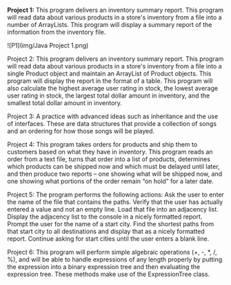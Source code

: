 **Project 1:**
This program delivers an inventory summary report. This program will read data about various products in a store's inventory from a file into a number of ArrayLists. This program will display a summary report of the information from the inventory file.

![P1](img/Java Project 1.png)

Project 2: 
This program delivers an inventory summary report. This program will read data about various products in a store's inventory from a file into a single Product object and maintain an ArrayList of Product objects. This program will display the report in the format of a table. This program will also calculate the highest average user rating in stock, the lowest average user rating in stock, the largest total dollar amount in inventory, and the smallest total dollar amount in inventory.

Project 3:
A practice with advanced ideas such as inheritance and the use of interfaces. These are data structures that provide a collection of songs and an ordering for how those songs will be played.

Project 4:
This program takes orders for products and ship them to customers based on what they have in inventory. This program reads an order from a text file, turns that order into a list of products, determines which products can be shipped now and which must be delayed until later, and then produce two reports – one showing what will be shipped now, and one showing what portions of the order remain “on hold” for a later date.

Project 5:
The program performs the following actions:
Ask the user to enter the name of the file that contains the paths.  Verify that the user has actually entered a value and not an empty line.
Load that file into an adjacency list.
Display the adjacency list to the console in a nicely formatted report.
Prompt the user for the name of a start city.
Find the shortest paths from that start city to all destinations and display that as a nicely formatted report.
Continue asking for start cities until the user enters a blank line.

Project 6:
This program will perform simple algebraic operations (+, -, \*, /, %), and will be able to handle expressions of any length properly by putting the expression into a binary expression tree and then evaluating the expression tree. These methods make use of the ExpressionTree<E> class.

